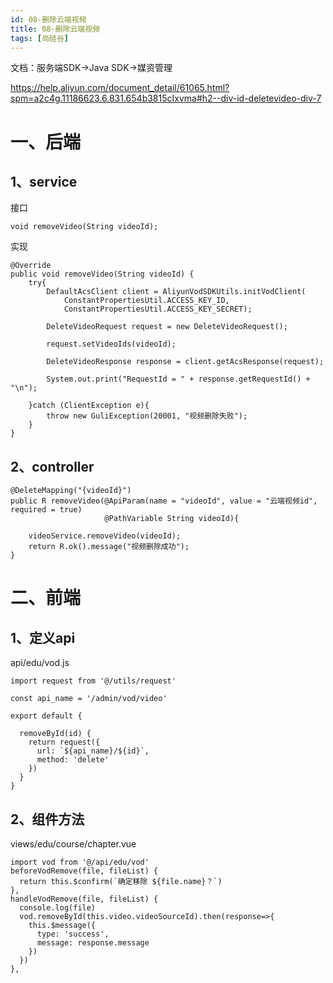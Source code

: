 ```yaml
---
id: 08-删除云端视频
title: 08-删除云端视频
tags: [尚硅谷]
---
```


文档：服务端SDK->Java SDK->媒资管理

https://help.aliyun.com/document_detail/61065.html?spm=a2c4g.11186623.6.831.654b3815cIxvma#h2--div-id-deletevideo-div-7

# 一、后端

## 1、service

接口

```
void removeVideo(String videoId);
```

实现

```
@Override
public void removeVideo(String videoId) {
    try{
        DefaultAcsClient client = AliyunVodSDKUtils.initVodClient(
            ConstantPropertiesUtil.ACCESS_KEY_ID,
            ConstantPropertiesUtil.ACCESS_KEY_SECRET);

        DeleteVideoRequest request = new DeleteVideoRequest();

        request.setVideoIds(videoId);

        DeleteVideoResponse response = client.getAcsResponse(request);

        System.out.print("RequestId = " + response.getRequestId() + "\n");

    }catch (ClientException e){
        throw new GuliException(20001, "视频删除失败");
    }
}
```

## **2、controller**

```
@DeleteMapping("{videoId}")
public R removeVideo(@ApiParam(name = "videoId", value = "云端视频id", required = true)
                     @PathVariable String videoId){

    videoService.removeVideo(videoId);
    return R.ok().message("视频删除成功");
}
```

# 二、前端

## 1、定义api

api/edu/vod.js

```
import request from '@/utils/request'

const api_name = '/admin/vod/video'

export default {

  removeById(id) {
    return request({
      url: `${api_name}/${id}`,
      method: 'delete'
    })
  }
}
```

## 2、组件方法

views/edu/course/chapter.vue

```
import vod from '@/api/edu/vod'
beforeVodRemove(file, fileList) {
  return this.$confirm(`确定移除 ${file.name}？`)
},
handleVodRemove(file, fileList) {
  console.log(file)
  vod.removeById(this.video.videoSourceId).then(response=>{
    this.$message({
      type: 'success',
      message: response.message
    })
  })
},
```